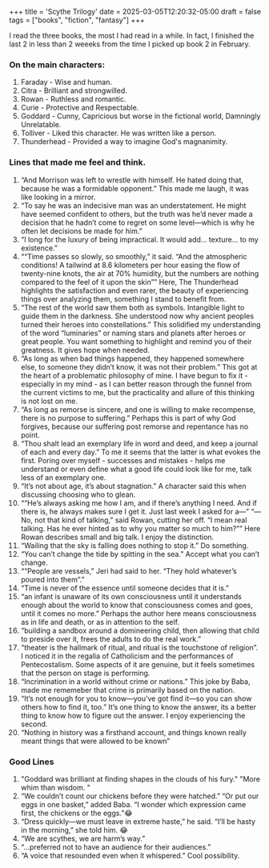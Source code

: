 +++
title = 'Scythe Trilogy'
date = 2025-03-05T12:20:32-05:00
draft = false
tags = ["books", "fiction", "fantasy"]
+++


I read the three books, the most I had read in a while. 
In fact, I finished the last 2 in less than 2 weeeks from the time I picked up book 2 in February. 

### On the main characters:
1. Faraday - Wise and human. 
2. Citra - Brilliant and strongwilled.
3. Rowan - Ruthless and romantic. 
4. Curie - Protective and Respectable.
5. Goddard - Cunny, Capricious but worse in the fictional world, Damningly Unrelatable. 
6. Tolliver - Liked this character. He was written like a person. 
7. Thunderhead - Provided a way to imagine God's magnanimity. 



### Lines that made me feel and think.
1. “And Morrison was left to wrestle with himself. He hated doing that, because he was a formidable opponent.” This made me laugh, it was like looking in a mirror. 
2. “To say he was an indecisive man was an understatement. He might have seemed confident to others, but the truth was he’d never made a decision that he hadn’t come to regret on some level—which is why he often let decisions be made for him.”  
3. “I long for the luxury of being impractical. It would add… texture… to my existence.”
4. ““Time passes so slowly, so smoothly,” it said. “And the atmospheric conditions! A tailwind at 8.6 kilometers per hour easing the flow of twenty-nine knots, the air at 70% humidity, but the numbers are nothing compared to the feel of it upon the skin”” Here, The Thunderhead highlights the satisfaction and even rarer, the beauty of experiencing things over analyzing them, something I stand to benefit from. 
5. “The rest of the world saw them both as symbols. Intangible light to guide them in the darkness. She understood now why ancient peoples turned their heroes into constellations.” This solidified my understanding of the word “luminaries” or naming stars and planets after heroes or great people. You want something to highlight and remind you of their greatness.  It gives hope when needed. 
6. “As long as when bad things happened, they happened somewhere else, to someone they didn’t know, it was not their problem.” This got at the heart of a problematic philosophy of mine. I have begun to fix it - especially in my mind - as I can better reason through the funnel from the current victims to me, but the practicality and allure of this thinking is not lost on me. 
7. “As long as remorse is sincere, and one is willing to make recompense, there is no purpose to suffering.” Perhaps this is part of why God forgives, because our suffering post remorse and repentance has no point. 
8. “Thou shalt lead an exemplary life in word and deed, and keep a journal of each and every day.” To me it seems that the latter is what evokes the first. Poring over myself - successes and mistakes - helps me understand or even define what a good life could look like for me, talk less of an exemplary one. 
9. “It’s not about age, it’s about stagnation.” A character said this when discussing choosing who to glean. 
10.  ““He’s always asking me how I am, and if there’s anything I need. And if there is, he always makes sure I get it. Just last week I asked for a—” “—No, not that kind of talking,” said Rowan, cutting her off. “I mean real talking. Has he ever hinted as to why you matter so much to him?”” Here Rowan describes small and big talk. I enjoy the distinction. 
11. “Wailing that the sky is falling does nothing to stop it.” Do something. 
12. “You can’t change the tide by spitting in the sea.” Accept what you can’t change.
13. ““People are vessels,” Jeri had said to her. “They hold whatever’s poured into them”.”
14. “Time is never of the essence until someone decides that it is.”
15. “an infant is unaware of its own consciousness until it understands enough about the world to know that consciousness comes and goes, until it comes no more.” Perhaps the author here means consciousness as in life and death, or as in attention to the self.
16. “building a sandbox around a domineering child, then allowing that child to preside over it, frees the adults to do the real work.”
17. “theater is the hallmark of ritual, and ritual is the touchstone of religion”. I noticed it in the regalia of Catholicism  and the performances of Pentecostalism. Some aspects of it are genuine, but it feels sometimes that the person on stage is performing. 
18. “Incrimination in a world without crime or nations.” This joke by Baba, made me rememeber that crime is primarily based on the nation. 
19. “It’s not enough for you to know—you’ve got find it—so you can show others how to find it, too.” It’s one thing to know the answer, its a better thing to know how to figure out the answer. I enjoy experiencing the second.
20. “Nothing in history was a firsthand account, and things known really meant things that were allowed to be known”

### Good Lines
1. "Goddard was brilliant at finding shapes in the clouds of his fury." "More whim than wisdom. "
2. “We couldn’t count our chickens before they were hatched.”
“Or put our eggs in one basket,” added Baba. “I wonder which expression came first, the chickens or the eggs.”😂
3. “Dress quickly—we must leave in extreme haste,” he said.
“I’ll be hasty in the morning,” she told him. 😂
4. “We are scythes, we are harm’s way.” 
5. “…preferred not to have an audience for their audiences.”
6. “A voice that resounded even when it whispered.” Cool possibility.

